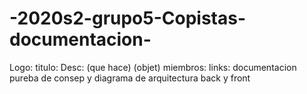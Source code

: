 # -2020s2-grupo5-Copistas-documentacion-
Logo:
titulo:
Desc: (que hace) (objet)
miembros:
links: documentacion pureba de consep y diagrama de arquitectura
       back y front
       

